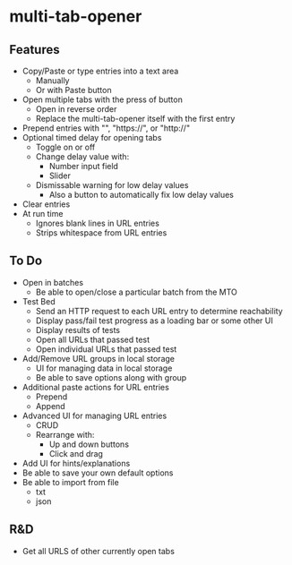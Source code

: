 # multi-tab-opener

## Features
- Copy/Paste or type entries into a text area
  - Manually
  - Or with Paste button
- Open multiple tabs with the press of button
  - Open in reverse order
  - Replace the multi-tab-opener itself with the first entry
- Prepend entries with "", "https://", or "http://"
- Optional timed delay for opening tabs
  - Toggle on or off
  - Change delay value with:
    - Number input field
    - Slider
  - Dismissable warning for low delay values
    - Also a button to automatically fix low delay values
- Clear entries
- At run time
  - Ignores blank lines in URL entries
  - Strips whitespace from URL entries
  
## To Do
- Open in batches
  - Be able to open/close a particular batch from the MTO
- Test Bed
  - Send an HTTP request to each URL entry to determine reachability
  - Display pass/fail test progress as a loading bar or some other UI
  - Display results of tests
  - Open all URLs that passed test
  - Open individual URLs that passed test
- Add/Remove URL groups in local storage
  - UI for managing data in local storage
  - Be able to save options along with group
- Additional paste actions for URL entries
  - Prepend
  - Append
- Advanced UI for managing URL entries
  - CRUD
  - Rearrange with:
    - Up and down buttons
    - Click and drag
- Add UI for hints/explanations
- Be able to save your own default options
- Be able to import from file
  - txt
  - json

## R&D
- Get all URLS of other currently open tabs
